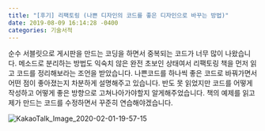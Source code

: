 ```yaml
---
title: "[후기] 리팩토링 (나쁜 디자인의 코드를 좋은 디자인으로 바꾸는 방법)"
date: 2019-08-09 16:14:28 -0400
categories: 기술서적
---
```

순수 서블릿으로 게시판을 만드는 코딩을 하면서 중복되는 코드가 너무 많이 나왔습니다.
메소드로 분리하는 방법도 익숙치 않은 완전 초보인 상태여서 리팩토링 책을 먼저 읽고 코드를 정리해보라는 조언을 받았습니다.
나쁜코드를 하나씩 좋은 코드로 바꿔가면서 어떤 점이 좋아졌는지 차분하게 설명해주고 있습니다.
반도 못 읽었지만 코드를 어떻게 작성하고 어떻게 좋은 방향으로 고쳐나아가야할지 알게해주었습니다.
책의 예제를 읽고 제가 만드는 코드를 수정하면서 꾸준히 연습해야겠습니다. 

![KakaoTalk_Image_2020-02-01-19-57-15](https://user-images.githubusercontent.com/45488643/73591039-123c2d80-452d-11ea-87ba-23e55b35a773.jpeg)